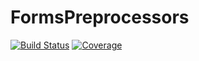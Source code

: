 # FormsPreprocessors

[![Build Status](https://github.com/pleochroite/FormsPreprocessors.jl/actions/workflows/CI.yml/badge.svg?branch=main)](https://github.com/pleochroite/FormsPreprocessors.jl/actions/workflows/CI.yml?query=branch%3Amain)
[![Coverage](https://codecov.io/gh/pleochroite/FormsPreprocessors.jl/branch/main/graph/badge.svg)](https://codecov.io/gh/pleochroite/FormsPreprocessors.jl)
